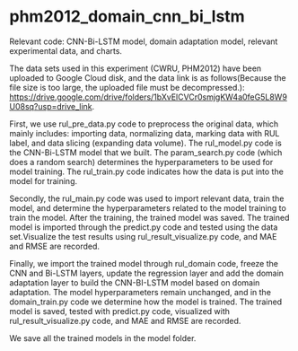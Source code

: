 # phm2012_domain_cnn_bi_lstm
Relevant code: CNN-Bi-LSTM model, domain adaptation model, relevant experimental data, and charts.  

The data sets used in this experiment (CWRU, PHM2012) have been uploaded to Google Cloud disk, and the data link is as follows(Because the file size is too large, the uploaded file must be decompressed.): https://drive.google.com/drive/folders/1bXvElCVCr0smjgKW4a0feG5L8W9U08sq?usp=drive_link.  

First, we use rul_pre_data.py code to preprocess the original data, which mainly includes: importing data, normalizing data, marking data with RUL label, and data slicing (expanding data volume). The rul_model.py code is the CNN-Bi-LSTM model that we built. The param_search.py code (which does a random search) determines the hyperparameters to be used for model training. The rul_train.py code indicates how the data is put into the model for training.  
  
Secondly, the rul_main.py code was used to import relevant data, train the model, and determine the hyperparameters related to the model training to train the model. After the training, the trained model was saved. The trained model is imported through the predict.py code and tested using the data set.Visualize the test results using rul_result_visualize.py code, and MAE and RMSE are recorded.  
  
Finally, we import the trained model through rul_domain code, freeze the CNN and Bi-LSTM layers, update the regression layer and add the domain adaptation layer to build the CNN-BI-LSTM model based on domain adaptation. The model hyperparameters remain unchanged, and in the domain_train.py code we determine how the model is trained. The trained model is saved, tested with predict.py code, visualized with rul_result_visualize.py code, and MAE and RMSE are recorded.  

We save all the trained models in the model folder.


